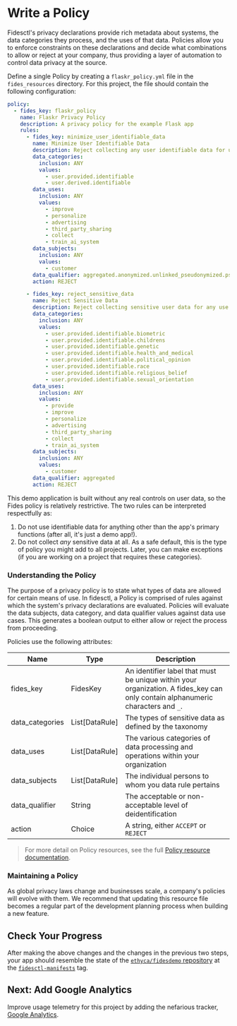 # Write a Policy

Fidesctl's privacy declarations provide rich metadata about systems, the data categories they process, and the uses of that data. Policies allow you to enforce constraints on these declarations and decide what combinations to allow or reject at your company, thus providing a layer of automation to control data privacy at the source.

Define a single Policy by creating a `flaskr_policy.yml` file in the `fides_resources` directory. For this project, the file should contain the following configuration:

```yml
policy:
  - fides_key: flaskr_policy
    name: Flaskr Privacy Policy
    description: A privacy policy for the example Flask app
    rules:
      - fides_key: minimize_user_identifiable_data
        name: Minimize User Identifiable Data
        description: Reject collecting any user identifiable data for uses other than system operations
        data_categories:
          inclusion: ANY
          values:
            - user.provided.identifiable
            - user.derived.identifiable
        data_uses:
          inclusion: ANY
          values:
            - improve
            - personalize
            - advertising
            - third_party_sharing
            - collect
            - train_ai_system
        data_subjects:
          inclusion: ANY
          values:
            - customer
        data_qualifier: aggregated.anonymized.unlinked_pseudonymized.pseudonymized.identified
        action: REJECT

      - fides_key: reject_sensitive_data
        name: Reject Sensitive Data
        description: Reject collecting sensitive user data for any use
        data_categories:
          inclusion: ANY
          values:
            - user.provided.identifiable.biometric
            - user.provided.identifiable.childrens
            - user.provided.identifiable.genetic
            - user.provided.identifiable.health_and_medical
            - user.provided.identifiable.political_opinion
            - user.provided.identifiable.race
            - user.provided.identifiable.religious_belief
            - user.provided.identifiable.sexual_orientation
        data_uses:
          inclusion: ANY
          values:
            - provide
            - improve
            - personalize
            - advertising
            - third_party_sharing
            - collect
            - train_ai_system
        data_subjects:
          inclusion: ANY
          values:
            - customer
        data_qualifier: aggregated
        action: REJECT
```

This demo application is built without any real controls on user data, so the Fides policy is relatively restrictive. The two rules can be interpreted respectfully as:
1. Do not use identifiable data for anything other than the app's primary functions (after all, it's just a demo app!).
1. Do not collect _any_ sensitive data at all. As a safe default, this is the type of policy you might add to all projects. Later, you can make exceptions (if you are working on a project that requires these categories).

### Understanding the Policy

The purpose of a privacy policy is to state what types of data are allowed for certain means of use. In fidesctl, a Policy is comprised of rules against which the system's privacy declarations are evaluated. Policies will evaluate the data subjects, data category, and data qualifier values against data use cases. This generates a boolean output to either allow or reject the process from proceeding.

Policies use the following attributes:

| Name | Type | Description |
| --- | --- | --- |
| fides_key | FidesKey | An identifier label that must be unique within your organization. A fides_key can only contain alphanumeric characters and `_`. |
| data_categories | List[DataRule] | The types of sensitive data as defined by the taxonomy |
| data_uses | List[DataRule] | The various categories of data processing and operations within your organization |
| data_subjects | List[DataRule] | The individual persons to whom you data rule pertains |
| data_qualifier | String | The acceptable or non-acceptable level of deidentification |
| action | Choice | A string, either `ACCEPT` or `REJECT` |

> For more detail on Policy resources, see the full [Policy resource documentation](../language/resources/policy.md).

### Maintaining a Policy

As global privacy laws change and businesses scale, a company's policies will evolve with them. We recommend that updating this resource file becomes a regular part of the development planning process when building a new feature.

## Check Your Progress

After making the above changes and the changes in the previous two steps, your app should resemble the state of the [`ethyca/fidesdemo` repository](https://github.com/ethyca/fidesdemo) at the [`fidesctl-manifests`](https://github.com/ethyca/fidesdemo/releases/tag/fidesctl-manifests) tag.

## Next: Add Google Analytics

Improve usage telemetry for this project by adding the nefarious tracker, [Google Analytics](google.md).
